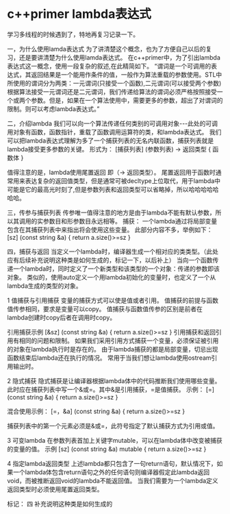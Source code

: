 c++primer lambda表达式
=======================================
学习多线程的时候遇到了，特地再复习记录一下。


一，为什么使用lamda表达式
为了讲清楚这个概念，也为了方便自己以后的复习，还是要讲清楚为什么使用lamda表达式。
在c++primer中，为了引出lambda表达式这一概念，使用一段复杂的叙述,在此精简如下。
“谓词是一个可调用的表达式，其返回结果是一个能用作条件的值，一般作为算法重载的参数使用。STL中所使用的谓词分为两类：一元谓词(只接受一个函数),二元谓词(可以接受两个参数)
根据算法接受一元谓词还是二元谓词，我们传递给算法的谓词必须严格按照接受一个或两个参数。但是，如果在一个算法使用中，需要更多的参数，超出了对谓词的限制。则可以考虑lambda表达式。”


二，介绍lambda
我们可以向一个算法传递任何类别的可调用对象---此处的可调用对象有函数，函数指针，重载了函数调用运算符的类，和lambda表达式。
我们可以把lambda表达式理解为多了一个捕获列表的无名内联函数，捕获列表就是lambda接受更多参数的关键。
形式为：
[捕获列表] (参数列表) -> 返回类型 { 函数体 }

值得注意的是，lambda使用尾置返回 即（-> 返回类型）。
尾置返回用于函数时通常用来表达复杂的返回值类型，但是通常可被decltype上位取代，用于lambda中可能是它的最高光时刻了,但是参数列表和返回类型可以省略掉，所以哈哈哈哈哈哈哈。


三，传参与捕获列表
传参唯一值得注意的地方是由于lambda不能有默认参数，所以其调用的实参数目和形参数目永远相等。
捕获：
一个lambda通过将局部变量包含在其捕获列表中来指出将会使用这些变量。
此部分内容不多，举例如下：
[sz] (const string &a) { return a.size()>=sz }


四，捕获与返回
当定义一个lambda时，编译器生成一个相对应的类类型。（此处应有后续补充说明这种类是如何生成的，标记一下，以后补上）
当向一个函数传递一个lambda时，同时定义了一个新类型和该类型的一个对象：传递的参数即该对象。
类似的，使用auto定义一个用lambda初始化的变量时，也定义了一个从lambda生成的类型的对象。

1  值捕获与引用捕获
变量的捕获方式可以使是值或者引用。
值捕获的前提与函数值传参相同，要求是变量可以copy。
值捕获与函数值传参的区别是前者在lambda创建时copy后者在调用时copy。

引用捕获示例
[&sz] (const string &a) { return a.size()>=sz }
引用捕获和返回引用有相同的问题和限制。
如果我们采用引用方式捕获一个变量，必须保证被引用的对象在lambda执行时是存在的。
由于lambda捕获的都是局部变量，切忌出现函数结束后lambda还在执行的情况。
常用于当我们想让lambda使用ostream引用输出时。


2  隐式捕获
隐式捕获是让编译器根据lambda体中的代码推断我们使用哪些变量。
此时应在捕获列表中写一个&或=。其中&是引用捕获，=是值捕获。
示例：
[=] (const string &a) { return a.size()>=sz }

混合使用示例：
[=，&a] (const string &a) { return a.size()>=sz }

捕获列表中的第一个元素必须是&或=，此符号指定了默认捕获方式为引用或值。

3  可变lambda
在参数列表首加上关键字mutable，可以在lambda体中改变被捕获的变量的值。
示例
[sz] (const string &a) mutable { return a.size()>=sz }


4  指定lambda返回类型
上述lambda都只包含了一句return语句，默认情况下，如果一个lambda体包含return语句之外的任何语句则编译器假定此lambda返回void，而被推断返回void的lambda不能返回值。
当我们需要为一个lambda定义返回类型时必须使用尾置返回类型。



标记：
四   补充说明这种类是如何生成的